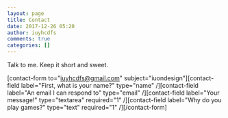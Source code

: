 ```yaml
---
layout: page
title: Contact
date: 2017-12-26 05:20
author: iuyhcdfs
comments: true
categories: []
---
```

Talk to me. Keep it short and sweet.

[contact-form to="iuyhcdfs@gmail.com" subject="iuondesign"][contact-field label="First, what is your name?" type="name" /][contact-field label="An email I can respond to" type="email" /][contact-field label="Your message!" type="textarea" required="1" /][contact-field label="Why do you play games?" type="text" required="1" /][/contact-form]
